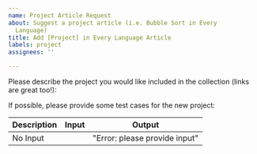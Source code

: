 ```yaml
---
name: Project Article Request
about: Suggest a project article (i.e. Bubble Sort in Every
  Language)
title: Add [Project] in Every Language Article
labels: project
assignees: ''

---
```


Please describe the project you would like included in the collection (links are great too!):

If possible, please provide some test cases for the new project:

|  Description | Input  | Output                                    |
|---------------|--------|---------------------------------|
| No Input      |             | "Error: please provide input" |
